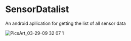 # SensorDatalist
An android apllication for getting the list of all sensor data


![PicsArt_03-29-09 32 07 1](https://user-images.githubusercontent.com/60287642/77855034-c1e6f200-71a2-11ea-983b-1b7a93219273.jpg)
